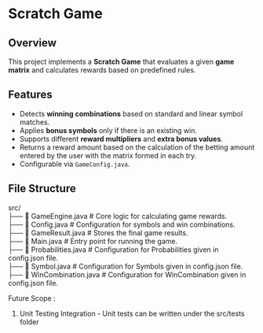 # Scratch Game  

## Overview  
This project implements a **Scratch Game** that evaluates a given **game matrix** and calculates rewards based on predefined rules.  

## Features  
- Detects **winning combinations** based on standard and linear symbol matches.  
- Applies **bonus symbols** only if there is an existing win.  
- Supports different **reward multipliers** and **extra bonus values**.  
- Returns a reward amount based on the calculation of the betting amount entered by the user with the matrix formed in each try.
- Configurable via `GameConfig.java`.  

## File Structure  

src/  
├── 📄 GameEngine.java # Core logic for calculating game rewards.  
├── 📄 Config.java # Configuration for symbols and win combinations.  
├── 📄 GameResult.java # Stores the final game results.  
├── 📄 Main.java # Entry point for running the game.  
├── 📄 Probabilities.java # Configuration for Probabilities given in config.json file.  
├── 📄 Symbol.java # Configuration for Symbols given in config.json file.  
├── 📄 WinCombination.java # Configuration for WinCombination given in config.json file.  


Future Scope : 
1. Unit Testing Integration - Unit tests can be written under the src/tests folder